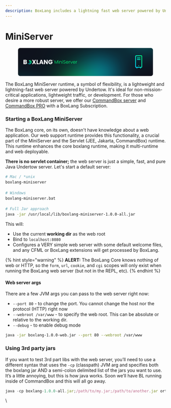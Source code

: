```yaml
---
description: BoxLang includes a lightning fast web server powered by Undertow!
---
```


# MiniServer

<figure><img src="../../.gitbook/assets/miniserver.png" alt=""><figcaption></figcaption></figure>

The BoxLang MiniServer runtime, a symbol of flexibility, is a lightweight and lightning-fast web server powered by Undertow. It's ideal for non-mission-critical applications, lightweight traffic, or development. For those who desire a more robust server, we offer our [CommandBox server](commandbox.md) and [CommandBox PRO](https://boxlang.io/plans) with a BoxLang Subscription.

### Starting a BoxLang MiniServer <a href="#starting-a-web-server-12" id="starting-a-web-server-12"></a>

The BoxLang core, on its own, doesn't have knowledge about a web application. Our web support runtime provides this functionality, a crucial part of the MiniServer and the Servlet (JEE, Jakarta, CommandBox) runtime.  This runtime enhances the core boxlang runtime, making it multi-runtime and web deployable.

**There is no servlet container;** the web server is just a simple, fast, and pure Java Undertow server.  Let's start a default server:

```bash
# Mac / *unix
boxlang-miniserver

# Windows
boxlang-miniserver.bat

# Full Jar approach
java -jar /usr/local/lib/boxlang-miniserver-1.0.0-all.jar
```

This will:

* Use the current **working dir** as the web root
* Bind to `localhost:8080`
* Configures a VERY simple web server with some default welcome files, and any CFML or BoxLang extensions will get processed by BoxLang.

{% hint style="warning" %}
**ALERT:** The BoxLang Core knows nothing of web or HTTP, so the `form`, `url`, `cookie`, and `cgi` scopes will only exist when running the BoxLang web server (but not in the REPL, etc).
{% endhint %}

#### Web server args <a href="#web-server-args-13" id="web-server-args-13"></a>

There are a few JVM args you can pass to the web server right now:

* `--port 80` - to change the port. You cannot change the host nor the protocol (HTTP) right now
* `--webroot /var/www` - to specify the web root. This can be absolute or relative to the working dir.
* `--debug` - to enable debug mode

```bash
java -jar boxlang-1.0.0-web.jar --port 80 --webroot /var/www
```

### Using 3rd party jars <a href="#using-3rd-party-jars-14" id="using-3rd-party-jars-14"></a>

If you want to test 3rd part libs with the web server, you’ll need to use a different syntax that uses the `-cp` (classpath) JVM arg and specifies both the boxlang jar AND a semi-colon delimited list of the jars you want to use. It’s a little annoying, but this is how java works. Soon we’ll have BL running inside of CommandBox and this will all go away.

```javascript
java -cp boxlang-1.0.0-all.jar;/path/to/my.jar;/path/to/another.jar ortus.boxlang.web.Server
```

\\
